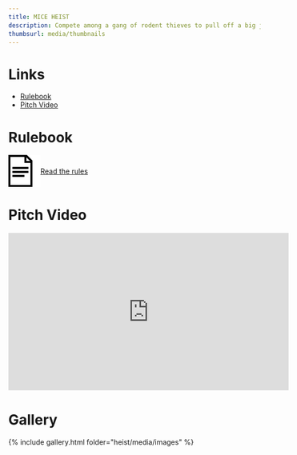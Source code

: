```yaml
---
title: MICE HEIST
description: Compete among a gang of rodent thieves to pull off a big job and feed your whole colony.
thumbsurl: media/thumbnails
---
```

<style type="text/css" rel="stylesheet">
a.rulebookLink {
    display: flex;
    align-items: center;
    margin-bottom: 2em;
}

a.rulebookLink img {
    max-height: 64px;
}

@media (prefers-color-scheme: dark) {
    a.rulebookLink img {
        filter: invert(1);
    }
}

iframe.embeddedVideo {
    width: 560px;
    height: 315px;
}

@media (max-width: 480px) {
    iframe.embeddedVideo {
        width: 100%;
        height: 270px;
    }
}
</style>

# Links
- [Rulebook](rules.html)
- [Pitch Video](https://www.youtube.com/watch?v=Fwlsm3gBUaU)

# Rulebook
<a class="rulebookLink" href="rules.html">
<img src="..\media\rulebook_icon.png">
Read the rules
</a>

# Pitch Video
<iframe class="embeddedVideo" src="https://www.youtube.com/embed/Fwlsm3gBUaU" title="YouTube video player" frameborder="0" allow="accelerometer; autoplay; clipboard-write; encrypted-media; gyroscope; picture-in-picture" allowfullscreen></iframe>

# Gallery
{% include gallery.html folder="heist/media/images" %}